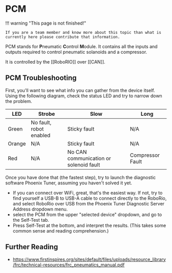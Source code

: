 # PCM

!!! warning "This page is not finished!"

    If you are a team member and know more about this topic than what is currently here please contribute that information.

PCM stands for **P**neumatic **C**ontrol **M**odule. It contains all the inputs and outputs required to control pneumatic solanoids and a compressor.

It is controlled by the [[RoboRIO]] over [[CAN]].

## PCM Troubleshooting

First, you'll want to see what info you can gather from the device itself. Using the following diagram, check the status LED and try to narrow down the problem. 

| LED       | Strobe                    | Slow                                      | Long              |
| --------- | ------------------------- | ----------------------------------------- | ----------------- |
| Green     | No fault, robot enabled   | Sticky fault                              | N/A               |
| Orange    | N/A                       | Sticky fault                              | N/A               |
| Red       | N/A                       | No CAN communication or solenoid fault    | Compressor Fault  |

Once you have done that (the fastest step), try to launch the diagnostic software Phoenix Tuner, assuming you haven't solved it yet.

- If you can connect over WiFi, great, that's the easiest way. If not, try to find yourself a USB-B to USB-A cable to connect directly to the RoboRio, and select RoboRio over USB from the Phoenix Tuner Diagnostic Server Address dropdown menu. 
- select the PCM from the upper "selected device" dropdown, and go to the Self-Test tab.
- Press Self-Test at the bottom, and interpret the results. (This takes some common sense and reading comprehension.)

## Further Reading

- <https://www.firstinspires.org/sites/default/files/uploads/resource_library/frc/technical-resources/frc_pneumatics_manual.pdf>